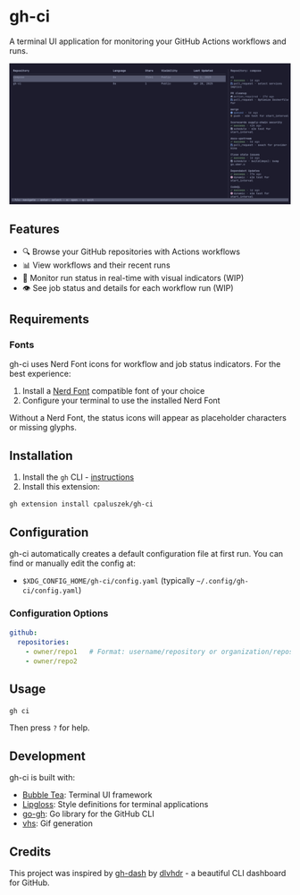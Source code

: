 # gh-ci

A terminal UI application for monitoring your GitHub Actions workflows and runs.

![Demo GIF](./assets/demo.gif)

## Features

- 🔍 Browse your GitHub repositories with Actions workflows
- 📊 View workflows and their recent runs
- 🔄 Monitor run status in real-time with visual indicators (WIP)
- 👁️ See job status and details for each workflow run (WIP)

## Requirements

### Fonts
gh-ci uses Nerd Font icons for workflow and job status indicators. For the best experience:

1. Install a [Nerd Font](https://www.nerdfonts.com/font-downloads) compatible font of your choice
2. Configure your terminal to use the installed Nerd Font

Without a Nerd Font, the status icons will appear as placeholder characters or missing glyphs.

## Installation

1. Install the `gh` CLI - [instructions](https://github.com/cli/cli?tab=readme-ov-file#installation)
2. Install this extension:

```bash
gh extension install cpaluszek/gh-ci
```

## Configuration
gh-ci automatically creates a default configuration file at first run. You can find or manually edit the config at:

- `$XDG_CONFIG_HOME/gh-ci/config.yaml` (typically `~/.config/gh-ci/config.yaml`)

### Configuration Options
```yaml
github:
  repositories:
    - owner/repo1   # Format: username/repository or organization/repository
    - owner/repo2
```

## Usage

```bash
gh ci
```

Then press `?` for help.

## Development

gh-ci is built with:

- [Bubble Tea](https://github.com/charmbracelet/bubbletea): Terminal UI framework
- [Lipgloss](https://github.com/charmbracelet/lipgloss): Style definitions for terminal applications
- [go-gh](https://github.com/cli/go-gh): Go library for the GitHub CLI
- [vhs](https://github.com/charmbracelet/vhs): Gif generation

## Credits

This project was inspired by [gh-dash](https://github.com/dlvhdr/gh-dash) by [dlvhdr](https://github.com/dlvhdr) - a beautiful CLI dashboard for GitHub.
